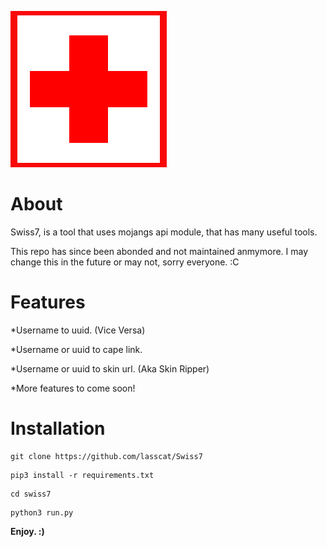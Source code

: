 ![Swiss logo](/cross.png)

About
===============
Swiss7, is a tool that uses mojangs api module, that has many useful tools.

This repo has since been abonded and not maintained anmymore. I may change this in the future or may not, sorry everyone. :C


# Features
*Username to uuid. (Vice Versa)

*Username or uuid to cape link.

*Username or uuid to skin url. (Aka Skin Ripper)

*More features to come soon!


# Installation


```
git clone https://github.com/lasscat/Swiss7
```

```
pip3 install -r requirements.txt
```

```
cd swiss7
```

```
python3 run.py
```

**Enjoy. :)**
